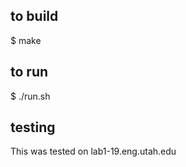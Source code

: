 to build
--------
$ make


to run
------
$ ./run.sh <manifest-file>


testing
-------
This was tested on lab1-19.eng.utah.edu
